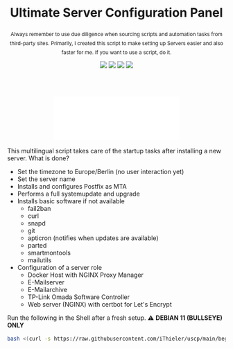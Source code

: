 <h1 align="center" id="heading">Ultimate Server Configuration Panel</h1>

<p align="center"><sub> Always remember to use due diligence when sourcing scripts and automation tasks from third-party sites. Primarily, I created this script to make setting up Servers easier and also faster for me. If you want to use a script, do it. </sub></p>

<p align="center">
  <a href="https://github.com/iThieler/uscp/blob/master/LICENSE"><img src="https://img.shields.io/badge/license-MIT-blue" ></a>
  <a href="https://github.com/iThieler/iThieler/discussions"><img src="https://img.shields.io/badge/%F0%9F%92%AC-Discussions-orange" /></a>
  <a href="https://github.com/iThieler/uscp/blob/master/CHANGELOG.md"><img src="https://img.shields.io/badge/🔶-Changelog-blue" /></a>
  <a href="https://ko-fi.com/U7U3FUTLF"><img src="https://img.shields.io/badge/%E2%98%95-Buy%20me%20a%20coffee-red" /></a>
</p><br><br>

<p align="center"><img src="https://github.com/iThieler/ithieler/blob/master/uscs_logo.png?raw=true" height="100"/></p>

This multilingual script takes care of the startup tasks after installing a new server. What is done?
- Set the timezone to Europe/Berlin (no user interaction yet)
- Set the server name
- Installs and configures Postfix as MTA
- Performs a full systemupdate and upgrade
- Installs basic software if not available
  - fail2ban
  - curl
  - snapd
  - git
  - apticron (notifies when updates are available)
  - parted
  - smartmontools
  - mailutils
- Configuration of a server role
  - Docker Host with NGINX Proxy Manager
  - E-Mailserver
  - E-Mailarchive
  - TP-Link Omada Software Controller
  - Web server (NGINX) with certbot for Let's Encrypt
 
Run the following in the Shell after a fresh setup. ⚠️ **DEBIAN 11 (BULLSEYE) ONLY**

```bash
bash <(curl -s https://raw.githubusercontent.com/iThieler/uscp/main/begin.sh)
```
